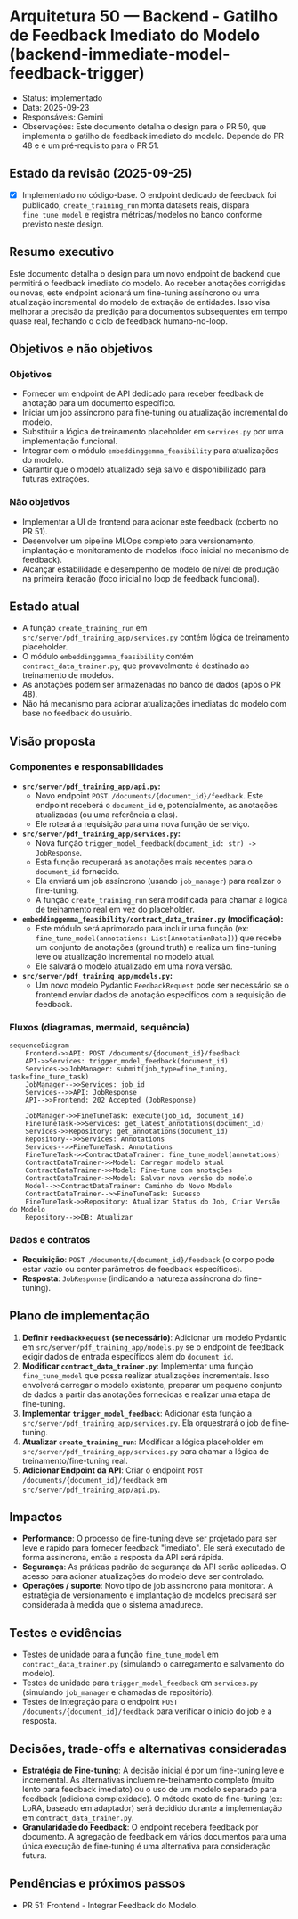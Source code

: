 # Arquitetura 50 — Backend - Gatilho de Feedback Imediato do Modelo (backend-immediate-model-feedback-trigger)

- Status: implementado
- Data: 2025-09-23
- Responsáveis: Gemini
- Observações: Este documento detalha o design para o PR 50, que implementa o gatilho de feedback imediato do modelo. Depende do PR 48 e é um pré-requisito para o PR 51.

## Estado da revisão (2025-09-25)

- [x] Implementado no código-base. O endpoint dedicado de feedback foi publicado, `create_training_run` monta datasets reais, dispara `fine_tune_model` e registra métricas/modelos no banco conforme previsto neste design.

## Resumo executivo

Este documento detalha o design para um novo endpoint de backend que permitirá o feedback imediato do modelo. Ao receber anotações corrigidas ou novas, este endpoint acionará um fine-tuning assíncrono ou uma atualização incremental do modelo de extração de entidades. Isso visa melhorar a precisão da predição para documentos subsequentes em tempo quase real, fechando o ciclo de feedback humano-no-loop.

## Objetivos e não objetivos

### Objetivos
- Fornecer um endpoint de API dedicado para receber feedback de anotação para um documento específico.
- Iniciar um job assíncrono para fine-tuning ou atualização incremental do modelo.
- Substituir a lógica de treinamento placeholder em `services.py` por uma implementação funcional.
- Integrar com o módulo `embeddinggemma_feasibility` para atualizações do modelo.
- Garantir que o modelo atualizado seja salvo e disponibilizado para futuras extrações.

### Não objetivos
- Implementar a UI de frontend para acionar este feedback (coberto no PR 51).
- Desenvolver um pipeline MLOps completo para versionamento, implantação e monitoramento de modelos (foco inicial no mecanismo de feedback).
- Alcançar estabilidade e desempenho de modelo de nível de produção na primeira iteração (foco inicial no loop de feedback funcional).

## Estado atual

- A função `create_training_run` em `src/server/pdf_training_app/services.py` contém lógica de treinamento placeholder.
- O módulo `embeddinggemma_feasibility` contém `contract_data_trainer.py`, que provavelmente é destinado ao treinamento de modelos.
- As anotações podem ser armazenadas no banco de dados (após o PR 48).
- Não há mecanismo para acionar atualizações imediatas do modelo com base no feedback do usuário.

## Visão proposta

### Componentes e responsabilidades
- **`src/server/pdf_training_app/api.py`:**
    - Novo endpoint `POST /documents/{document_id}/feedback`. Este endpoint receberá o `document_id` e, potencialmente, as anotações atualizadas (ou uma referência a elas).
    - Ele roteará a requisição para uma nova função de serviço.
- **`src/server/pdf_training_app/services.py`:**
    - Nova função `trigger_model_feedback(document_id: str) -> JobResponse`.
    - Esta função recuperará as anotações mais recentes para o `document_id` fornecido.
    - Ela enviará um job assíncrono (usando `job_manager`) para realizar o fine-tuning.
    - A função `create_training_run` será modificada para chamar a lógica de treinamento real em vez do placeholder.
- **`embeddinggemma_feasibility/contract_data_trainer.py` (modificação):**
    - Este módulo será aprimorado para incluir uma função (ex: `fine_tune_model(annotations: List[AnnotationData])`) que recebe um conjunto de anotações (ground truth) e realiza um fine-tuning leve ou atualização incremental no modelo atual.
    - Ele salvará o modelo atualizado em uma nova versão.
- **`src/server/pdf_training_app/models.py`:**
    - Um novo modelo Pydantic `FeedbackRequest` pode ser necessário se o frontend enviar dados de anotação específicos com a requisição de feedback.

### Fluxos (diagramas, mermaid, sequência)

```mermaid
sequenceDiagram
    Frontend->>API: POST /documents/{document_id}/feedback
    API->>Services: trigger_model_feedback(document_id)
    Services->>JobManager: submit(job_type=fine_tuning, task=fine_tune_task)
    JobManager-->>Services: job_id
    Services-->>API: JobResponse
    API-->>Frontend: 202 Accepted (JobResponse)

    JobManager->>FineTuneTask: execute(job_id, document_id)
    FineTuneTask->>Services: get_latest_annotations(document_id)
    Services->>Repository: get_annotations(document_id)
    Repository-->>Services: Annotations
    Services-->>FineTuneTask: Annotations
    FineTuneTask->>ContractDataTrainer: fine_tune_model(annotations)
    ContractDataTrainer->>Model: Carregar modelo atual
    ContractDataTrainer->>Model: Fine-tune com anotações
    ContractDataTrainer->>Model: Salvar nova versão do modelo
    Model-->>ContractDataTrainer: Caminho do Novo Modelo
    ContractDataTrainer-->>FineTuneTask: Sucesso
    FineTuneTask->>Repository: Atualizar Status do Job, Criar Versão do Modelo
    Repository-->>DB: Atualizar
```

### Dados e contratos

- **Requisição**: `POST /documents/{document_id}/feedback` (o corpo pode estar vazio ou conter parâmetros de feedback específicos).
- **Resposta**: `JobResponse` (indicando a natureza assíncrona do fine-tuning).

## Plano de implementação

1.  **Definir `FeedbackRequest` (se necessário)**: Adicionar um modelo Pydantic em `src/server/pdf_training_app/models.py` se o endpoint de feedback exigir dados de entrada específicos além do `document_id`.
2.  **Modificar `contract_data_trainer.py`**: Implementar uma função `fine_tune_model` que possa realizar atualizações incrementais. Isso envolverá carregar o modelo existente, preparar um pequeno conjunto de dados a partir das anotações fornecidas e realizar uma etapa de fine-tuning.
3.  **Implementar `trigger_model_feedback`**: Adicionar esta função a `src/server/pdf_training_app/services.py`. Ela orquestrará o job de fine-tuning.
4.  **Atualizar `create_training_run`**: Modificar a lógica placeholder em `src/server/pdf_training_app/services.py` para chamar a lógica de treinamento/fine-tuning real.
5.  **Adicionar Endpoint da API**: Criar o endpoint `POST /documents/{document_id}/feedback` em `src/server/pdf_training_app/api.py`.

## Impactos

- **Performance**: O processo de fine-tuning deve ser projetado para ser leve e rápido para fornecer feedback "imediato". Ele será executado de forma assíncrona, então a resposta da API será rápida.
- **Segurança**: As práticas padrão de segurança da API serão aplicadas. O acesso para acionar atualizações do modelo deve ser controlado.
- **Operações / suporte**: Novo tipo de job assíncrono para monitorar. A estratégia de versionamento e implantação de modelos precisará ser considerada à medida que o sistema amadurece.

## Testes e evidências

- Testes de unidade para a função `fine_tune_model` em `contract_data_trainer.py` (simulando o carregamento e salvamento do modelo).
- Testes de unidade para `trigger_model_feedback` em `services.py` (simulando `job_manager` e chamadas de repositório).
- Testes de integração para o endpoint `POST /documents/{document_id}/feedback` para verificar o início do job e a resposta.

## Decisões, trade-offs e alternativas consideradas

- **Estratégia de Fine-tuning**: A decisão inicial é por um fine-tuning leve e incremental. As alternativas incluem re-treinamento completo (muito lento para feedback imediato) ou o uso de um modelo separado para feedback (adiciona complexidade). O método exato de fine-tuning (ex: LoRA, baseado em adaptador) será decidido durante a implementação em `contract_data_trainer.py`.
- **Granularidade do Feedback**: O endpoint receberá feedback por documento. A agregação de feedback em vários documentos para uma única execução de fine-tuning é uma alternativa para consideração futura.

## Pendências e próximos passos

- PR 51: Frontend - Integrar Feedback do Modelo.